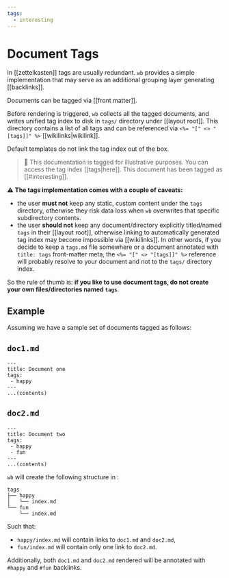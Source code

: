 ```yaml
---
tags:
  - interesting
---
```

# Document Tags

In [[zettelkasten]] tags are usually redundant. `wb` provides a simple
implementation that may serve as an additional grouping layer generating [[backlinks]].

Documents can be tagged via [[front matter]].

Before rendering is triggered, `wb` collects all the tagged documents, and writes unified tag index to disk in `tags/` directory under [[layout root]]. This directory contains a list of all tags and can be referenced via `<%= "[" <> "[tags]]" %>` [[wikilinks|wikilink]]. 

Default templates do not link the tag index out of the box.

> :eyes: This documentation is tagged for illustrative purposes. You can
access the tag index [[tags|here]]. This document has been tagged as [[#interesting]].

:warning: **The tags implementation comes with a couple of caveats:**

  - the user **must not** keep any static, custom content under the `tags` directory, otherwise they risk data loss when `wb` overwrites that specific subdirectory contents.
  - the user **should not** keep any document/directory explicitly titled/named `tags` in their [[layout root]], otherwise linking to automatically generated tag index may become impossible via [[wikilinks]]. In other words, if you decide to keep a `tags.md` file somewhere or a document annotated with `title: tags` front-matter meta, the `<%= "[" <> "[tags]]" %>` reference will probably resolve to your document and not to the `tags/` directory index.

So the rule of thumb is: **if you like to use document tags, do not create your own files/directories named `tags`**.

## Example

Assuming we have a sample set of documents tagged as follows:


`doc1.md`
---

```
---
title: Document one
tags:
 - happy
---
...(contents)
```

`doc2.md`
---

```
---
title: Document two
tags:
 - happy
 - fun
---
...(contents)
```

`wb` will create the following structure in :

```
tags
├── happy
│   └── index.md
└── fun
    └── index.md
```

Such that:
  - `happy/index.md` will contain links to `doc1.md` and `doc2.md`, 
  - `fun/index.md` will contain only one link to `doc2.md`.

Additionally, both `doc1.md` and `doc2.md` rendered will be annotated with
`#happy` and `#fun` backlinks.
